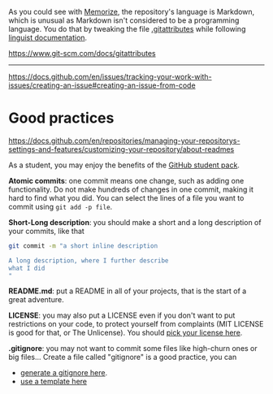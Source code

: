 As you could see with [Memorize](https://github.com/lgs-games/memorize), the repository's language is Markdown, which is unusual as Markdown isn't considered to be a programming language. You do that by tweaking the file [.gitattributes](https://github.com/lgs-games/memorize/blob/master/.gitattributes) while following [linguist documentation](https://github.com/github/linguist/tree/master/docs).

https://www.git-scm.com/docs/gitattributes

---

https://docs.github.com/en/issues/tracking-your-work-with-issues/creating-an-issue#creating-an-issue-from-code

# Good practices

https://docs.github.com/en/repositories/managing-your-repositorys-settings-and-features/customizing-your-repository/about-readmes

As a student, you may enjoy the benefits of the [GitHub student pack](https://education.github.com/pack).

**Atomic commits**: one commit means one change, such as adding one functionality. Do not make hundreds of changes in one commit, making it hard to find what you did. You can select the lines of a file you want to commit using `git add -p file`.

**Short-Long description**: you should make a short and a long description of your commits, like that

```bash
git commit -m "a short inline description

A long description, where I further describe
what I did
"
```

**README.md**: put a README in all of your projects, that is the start of a great adventure.

**LICENSE**: you may also put a LICENSE even if you don't want to put restrictions on your code, to protect yourself from complaints (MIT LICENSE is good for that, or The Unlicense). You should [pick your license here](https://choosealicense.com/).

**.gitignore**: you may not want to commit some files like high-churn ones or big files... Create a file called "gitignore" is a good practice, you can

* [generate a gitignore here](https://www.toptal.com/developers/gitignore).
* [use a template here](https://github.com/github/gitignore)